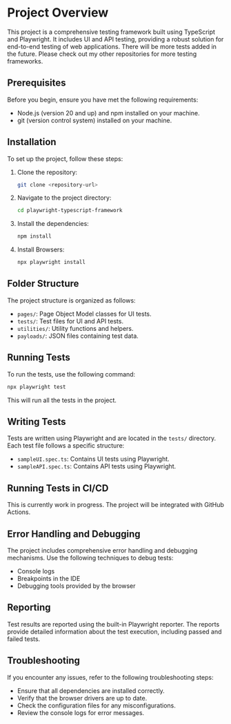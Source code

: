 # Project Overview

This project is a comprehensive testing framework built using TypeScript and Playwright. It includes UI and API testing, providing a robust solution for end-to-end testing of web applications. There will be more tests added in the future. Please check out my other repositories for more testing frameworks.

## Prerequisites

Before you begin, ensure you have met the following requirements:

- Node.js (version 20 and up) and npm installed on your machine.
- git (version control system) installed on your machine.

## Installation

To set up the project, follow these steps:

1. Clone the repository:
    ```sh
    git clone <repository-url>
    ```

2. Navigate to the project directory:
    ```sh
    cd playwright-typescript-framework
    ```

3. Install the dependencies:
    ```sh
    npm install
    ```
4. Install Browsers:
    ```sh
    npx playwright install
    ```

## Folder Structure

The project structure is organized as follows:

- `pages/`: Page Object Model classes for UI tests.
- `tests/`: Test files for UI and API tests.
- `utilities/`: Utility functions and helpers.
- `payloads/`: JSON files containing test data.

## Running Tests

To run the tests, use the following command:
```sh
npx playwright test
```
This will run all the tests in the project.

## Writing Tests

Tests are written using Playwright and are located in the `tests/` directory. Each test file follows a specific structure:

- `sampleUI.spec.ts`: Contains UI tests using Playwright.
- `sampleAPI.spec.ts`: Contains API tests using Playwright.

## Running Tests in CI/CD

This is currently work in progress. The project will be integrated with GitHub Actions.

## Error Handling and Debugging

The project includes comprehensive error handling and debugging mechanisms. Use the following techniques to debug tests:

- Console logs
- Breakpoints in the IDE
- Debugging tools provided by the browser

## Reporting

Test results are reported using the built-in Playwright reporter. The reports provide detailed information about the test execution, including passed and failed tests.

## Troubleshooting

If you encounter any issues, refer to the following troubleshooting steps:

- Ensure that all dependencies are installed correctly.
- Verify that the browser drivers are up to date.
- Check the configuration files for any misconfigurations.
- Review the console logs for error messages.
```